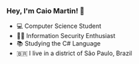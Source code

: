 ### Hey, I'm Caio Martin! 👋

* :computer: Computer Science Student  <br>
* :pirate_flag: Information Security Enthusiast <br>
* :books: Studying the C# Language <br>
* :brazil: I live in a district of São Paulo, Brazil

